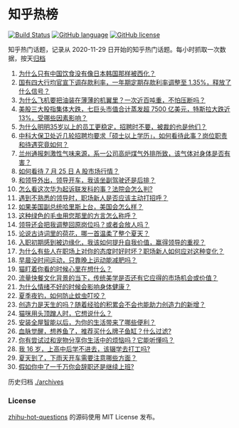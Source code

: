 # 知乎热榜
[![Build Status](https://github.com/ToWeLong/zhihu-hot-questions/workflows/CI/badge.svg)](https://github.com/ToWeLong/zhihu-hot-questions/actions)
[![GitHub language](https://img.shields.io/badge/language-golang-orange.svg)](https://golang.org/)
[![GitHub license](https://img.shields.io/github/license/ToWeLong/zhihu-hot-questions)](https://github.com/ToWeLong/zhihu-hot-questions/blob/main/LICENSE)

知乎热门话题，记录从 2020-11-29 日开始的知乎热门话题。每小时抓取一次数据，按天[归档](./archives)

<!-- BEGIN -->

1. [为什么只有中国饮食没有像日本韩国那样被西化？](https://www.zhihu.com/question/658805757)
1. [国有四大行均官宣下调存款利率，一年期定期存款利率调整至 1.35%，释放了什么信号？](https://www.zhihu.com/question/662527146)
1. [为什么飞机要把油装在薄薄的机翼里？一次近百吨重，不怕压断吗？](https://www.zhihu.com/question/662273906)
1. [美股三大股指集体大跌，七巨头市值合计蒸发超 7500 亿美元，特斯拉大跌近 13%，受哪些因素影响？](https://www.zhihu.com/question/662529732)
1. [为什么明明35岁以上的员工更稳定，招聘时不要，被裁的也是他们？](https://www.zhihu.com/question/659022679)
1. [中科大保卫处近几轮招聘均要求「硕士以上学历」，如何看待此事？岗位职责和待遇究竟如何？](https://www.zhihu.com/question/662529027)
1. [兰州通报刺激性气味来源，系一公司高炉煤气外排所致，该气体对身体是否有害？](https://www.zhihu.com/question/662526259)
1. [如何看待 7 月 25 日 A 股市场行情？](https://www.zhihu.com/question/662527527)
1. [和领导外出，领导开车，我该坐副驾驶还是后排？](https://www.zhihu.com/question/662245231)
1. [怎么看这次华为起诉联发科的事？法院会怎么判?](https://www.zhihu.com/question/662055376)
1. [遇到不熟悉的领导时，职场新人是否应该主动打招呼？](https://www.zhihu.com/question/660814091)
1. [如果美国副总统哈里斯上台，美国会怎么样？](https://www.zhihu.com/question/482072519)
1. [这种绿色的毛虫用您那里的方言怎么称呼？](https://www.zhihu.com/question/662114985)
1. [领导还会把我调整回原岗位吗？或者会放人吗？](https://www.zhihu.com/question/661208985)
1. [论说古诗词里的荷花，哪一首温柔了整个夏天？](https://www.zhihu.com/question/662441301)
1. [入职初期感到被边缘化，我该如何提升自我价值，赢得领导的重视？](https://www.zhihu.com/question/660814071)
1. [为什么有些人在职场上对你的态度时好时坏？职场新人如何应对这种变化？](https://www.zhihu.com/question/660814231)
1. [早晨没时间运动，只靠晚上运动能减肥吗？](https://www.zhihu.com/question/662362778)
1. [猫盯着你看的时候心里在想什么？](https://www.zhihu.com/question/657011970)
1. [流量快餐文化背景的当下，传统美学是否还有它应得的市场机会或价值？](https://www.zhihu.com/question/662272318)
1. [为什么情绪不好的时候会影响身体健康？](https://www.zhihu.com/question/661351085)
1. [夏季夜钓，如何防止蚊虫叮咬？](https://www.zhihu.com/question/661833425)
1. [创造力是天生的吗？随着经验的积累会不会也能助力创造力的新增？](https://www.zhihu.com/question/661906834)
1. [猫咪用头顶蹭人时，它想说什么？](https://www.zhihu.com/question/660694598)
1. [安装全屋智能以后，为你的生活带来了哪些便利？](https://www.zhihu.com/question/658928782)
1. [血脉觉醒，想养鱼了，推荐买什么牌子鱼缸？什么过滤?](https://www.zhihu.com/question/660421879)
1. [你有尝试过和宠物分享你生活中的烦恼吗？它能听懂吗？](https://www.zhihu.com/question/660078751)
1. [我 16 岁，上高中后学不进去，该辍学去打工吗?](https://www.zhihu.com/question/662490730)
1. [夏天到了，下雨天开车需要注意哪些方面？](https://www.zhihu.com/question/661119096)
1. [假如你中了一千万你会辞职还是继续上班?](https://www.zhihu.com/question/662451934)

<!-- END -->

历史归档 [./archives](./archives)


### License
[zhihu-hot-questions](https://github.com/towelong/zhihu-hot-questions) 的源码使用 MIT License 发布。